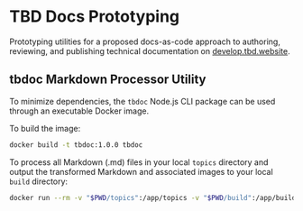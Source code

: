 # TBD Docs Prototyping

Prototyping utilities for a proposed docs-as-code approach to authoring, reviewing, and publishing
technical documentation on [develop.tbd.website](https://developer.tbd.website).

## tbdoc Markdown Processor Utility

To minimize dependencies, the `tbdoc` Node.js CLI package can be used through an executable Docker
image.

To build the image:

```sh
docker build -t tbdoc:1.0.0 tbdoc
```

To process all Markdown (.md) files in your local `topics` directory and output the transformed
Markdown and associated images to your local `build` directory:

```sh
docker run --rm -v "$PWD/topics":/app/topics -v "$PWD/build":/app/build tbdoc:1.0.0
```

